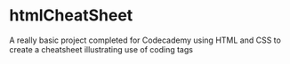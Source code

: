 # htmlCheatSheet
A really basic project completed for Codecademy using HTML and CSS to create a cheatsheet illustrating use of coding tags
